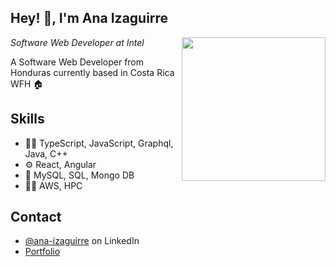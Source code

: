 <h2> Hey! 👋, I'm Ana Izaguirre</h2>
<img align='right' src="https://media.giphy.com/media/M9gbBd9nbDrOTu1Mqx/giphy.gif" width="230">
<p><em>Software Web Developer at Intel
</em></p>

A Software Web Developer from Honduras currently based in Costa Rica WFH :house:

## Skills
- 👨‍💻 TypeScript, JavaScript, Graphql, Java, C++
- ⚙️ React, Angular
- 💽 MySQL, SQL, Mongo DB
- 👨‍💻 AWS, HPC


## Contact
- [@ana-izaguirre](https://www.linkedin.com/in/ana-izaguirre-096369128/) on LinkedIn
- [Portfolio](https://ana-92.github.io/portfolio) 
